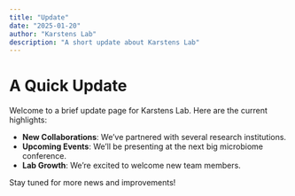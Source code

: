 ```yaml
---
title: "Update"
date: "2025-01-20"
author: "Karstens Lab"
description: "A short update about Karstens Lab"
---
```


# A Quick Update

Welcome to a brief update page for Karstens Lab. Here are the current highlights:

- **New Collaborations**: We’ve partnered with several research institutions.
- **Upcoming Events**: We’ll be presenting at the next big microbiome conference.
- **Lab Growth**: We’re excited to welcome new team members.

Stay tuned for more news and improvements!
